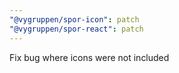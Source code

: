 ```yaml
---
"@vygruppen/spor-icon": patch
"@vygruppen/spor-react": patch
---
```


Fix bug where icons were not included
